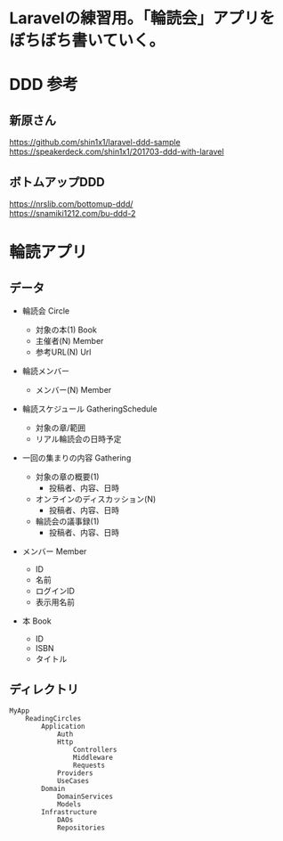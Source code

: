 # Laravelの練習用。「輪読会」アプリをぼちぼち書いていく。

# DDD 参考
## 新原さん
https://github.com/shin1x1/laravel-ddd-sample  
https://speakerdeck.com/shin1x1/201703-ddd-with-laravel  
## ボトムアップDDD
https://nrslib.com/bottomup-ddd/  
https://snamiki1212.com/bu-ddd-2  

# 輪読アプリ
##  データ
- 輪読会 Circle
    - 対象の本(1) Book
    - 主催者(N) Member
    - 参考URL(N) Url
- 輪読メンバー
    - メンバー(N) Member
- 輪読スケジュール GatheringSchedule
    - 対象の章/範囲
    - リアル輪読会の日時予定
- 一回の集まりの内容 Gathering
    - 対象の章の概要(1)
        - 投稿者、内容、日時
    - オンラインのディスカッション(N)
        - 投稿者、内容、日時
    - 輪読会の議事録(1)
        - 投稿者、内容、日時

- メンバー Member
    - ID
    - 名前
    - ログインID
    - 表示用名前

- 本 Book
    - ID
    - ISBN
    - タイトル

## ディレクトリ

```
MyApp
    ReadingCircles
        Application
            Auth
            Http
                Controllers
                Middleware
                Requests
            Providers
            UseCases
        Domain
            DomainServices
            Models
        Infrastructure
            DAOs
            Repositories
```

